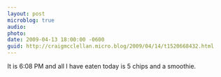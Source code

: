```yaml
---
layout: post
microblog: true
audio: 
photo: 
date: 2009-04-13 18:00:00 -0600
guid: http://craigmcclellan.micro.blog/2009/04/14/t1520668432.html
---
```

It is 6:08 PM and all I have eaten today is 5 chips and a smoothie.
